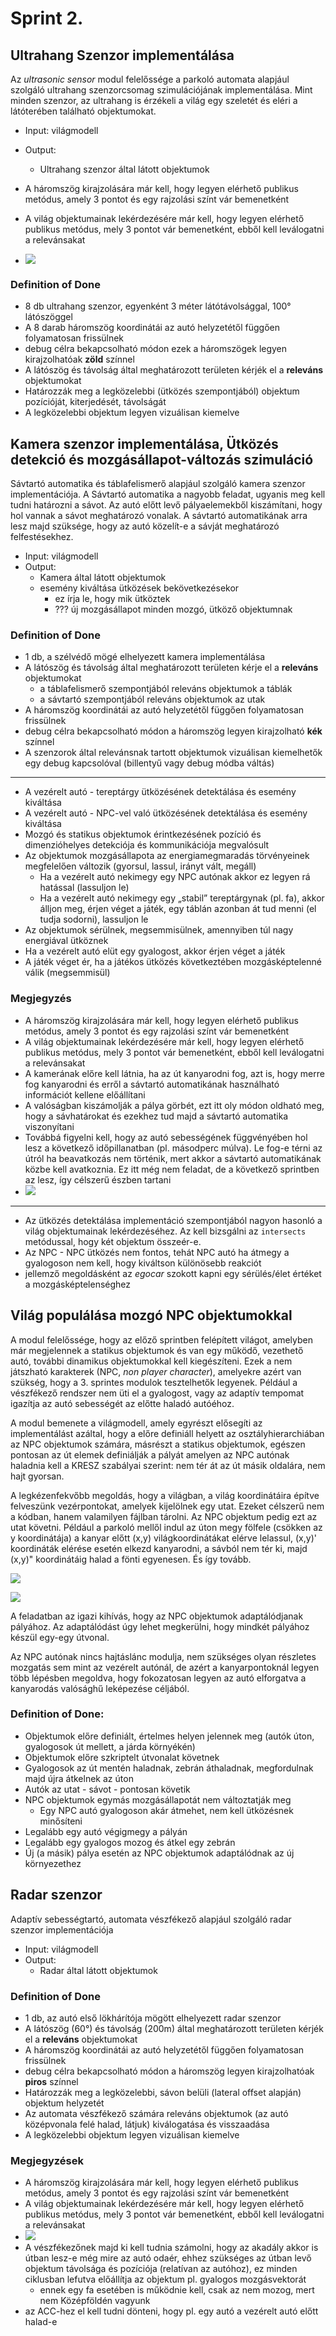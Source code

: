 # Sprint 2.

<!-- toc -->

## Ultrahang Szenzor implementálása

Az *ultrasonic sensor* modul felelőssége a parkoló automata alapjául szolgáló ultrahang szenzorcsomag szimulációjának implementálása. Mint minden szenzor, az ultrahang is érzékeli a világ egy szeletét és eléri a látóterében található objektumokat.

* Input: világmodell
* Output:
    * Ultrahang szenzor által látott objektumok

* A háromszög kirajzolására már kell, hogy legyen elérhető publikus metódus, amely 3 pontot és egy rajzolási színt vár bemenetként
* A világ objektumainak lekérdezésére már kell, hogy legyen elérhető publikus metódus, mely 3 pontot vár bemenetként, ebből kell leválogatni a relevánsakat
* ![](images/ultrasonic.png)

### Definition of Done

- 8 db ultrahang szenzor, egyenként 3 méter látótávolsággal, 100° látószöggel
- A 8 darab háromszög koordinátái az autó helyzetétől függően folyamatosan frissülnek
- debug célra bekapcsolható módon ezek a háromszögek legyen kirajzolhatóak **zöld** színnel
- A látószög és távolság által meghatározott területen kérjék el a **releváns** objektumokat
- Határozzák meg a legközelebbi (ütközés szempontjából) objektum pozícióját, kiterjedését, távolságát
- A legközelebbi objektum legyen vizuálisan kiemelve


## Kamera szenzor implementálása, Ütközés detekció és mozgásállapot-változás szimuláció

Sávtartó automatika és táblafelismerő alapjául szolgáló kamera szenzor implementációja. A Sávtartó automatika a nagyobb feladat, ugyanis meg kell tudni határozni a sávot. Az autó előtt levő pályaelemekből kiszámítani, hogy hol vannak a sávot meghatározó vonalak. A sávtartó automatikának arra lesz majd szüksége, hogy az autó közelít-e a sávját meghatározó felfestésekhez.

* Input: világmodell
* Output:
    * Kamera által látott objektumok
    * esemény kiváltása ütközések bekövetkezésekor
       * ez írja le, hogy mik ütköztek
       * ??? új mozgásállapot minden mozgó, ütköző objektumnak

### Definition of Done

- 1 db, a szélvédő mögé elhelyezett kamera implementálása
- A látószög és távolság által meghatározott területen kérje el a **releváns** objektumokat
    * a táblafelismerő szempontjából releváns objektumok a táblák
    * a sávtartó szempontjából releváns objektumok az utak
- A háromszög koordinátái az autó helyzetétől függően folyamatosan frissülnek
- debug célra bekapcsolható módon a háromszög legyen kirajzolható **kék** színnel
- A szenzorok által relevánsnak tartott objektumok vizuálisan kiemelhetők egy debug kapcsolóval (billentyű vagy debug módba váltás)

<!-- - A kamera szenzor a látható sávok összes adatát visszaadja(hány sáv, melyikben vagyunk, azon belül milyen távolságra a szélektől)
- A kamera szenzor a látott táblák közül a legközelebbi összes adatát visszaadja (milyen tábla, milyen messzire van) -->

***

- A vezérelt autó - tereptárgy ütközésének detektálása és esemény kiváltása
- A vezérelt autó - NPC-vel való ütközésének detektálása és esemény kiváltása
- Mozgó és statikus objektumok érintkezésének pozíció és dimenzióhelyes detekciója és kommunikációja megvalósult
- Az objektumok mozgásállapota az energiamegmaradás törvényeinek megfelelően változik (gyorsul, lassul, irányt vált, megáll)
    - Ha a vezérelt autó nekimegy egy NPC autónak akkor ez legyen rá hatással (lassuljon le)
    - Ha a vezérelt autó nekimegy egy „stabil” tereptárgynak (pl. fa), akkor álljon meg, érjen véget a játék, egy táblán azonban át tud menni (el tudja sodorni), lassuljon le
- Az objektumok sérülnek, megsemmisülnek, amennyiben túl nagy energiával ütköznek
- Ha a vezérelt autó elüt egy gyalogost, akkor érjen véget a játék
- A játék véget ér, ha a játékos ütközés következtében mozgásképtelenné válik (megsemmisül)


### Megjegyzés

* A háromszög kirajzolására már kell, hogy legyen elérhető publikus metódus, amely 3 pontot és egy rajzolási színt vár bemenetként
* A világ objektumainak lekérdezésére már kell, hogy legyen elérhető publikus metódus, mely 3 pontot vár bemenetként, ebből kell leválogatni a relevánsakat
* A kamerának előre kell látnia, ha az út kanyarodni fog, azt is, hogy merre fog kanyarodni és erről a sávtartó automatikának használható információt kellene előállítani
* A valóságban kiszámolják a pálya görbét, ezt itt oly módon oldható meg, hogy a sávhatárokat és ezekhez tud majd a sávtartó automatika viszonyítani
* Továbbá figyelni kell, hogy az autó sebességének függvényében hol lesz a következő időpillanatban (pl. másodperc múlva). Le fog-e térni az útról ha beavatkozás nem történik, mert akkor a sávtartó automatikának közbe kell avatkoznia. Ez itt még nem feladat, de a következő sprintben az lesz, így célszerű észben tartani
* ![](images/camera.png)

***

* Az ütközés detektálása implementáció szempontjából nagyon hasonló a világ objektumainak lekérdezéséhez. Az kell bizsgálni az `intersects` metódussal, hogy két objektum összeér-e.
* Az NPC - NPC ütközés nem fontos, tehát NPC autó ha átmegy a gyalogoson nem kell, hogy kiváltson különösebb reakciót
* jellemző megoldásként az _egocar_ szokott kapni egy sérülés/élet értéket a mozgásképtelenséghez


## Világ populálása mozgó NPC objektumokkal

A modul felelőssége, hogy az előző sprintben felépített világot, amelyben már megjelennek a statikus objektumok és van egy működő, vezethető autó, további dinamikus objektumokkal kell kiegészíteni. Ezek a nem játszható karakterek (NPC, _non player character_), amelyekre azért van szükség, hogy a 3. sprintes modulok tesztelhetők legyenek. Például a vészfékező rendszer nem üti el a gyalogost, vagy az adaptív tempomat igazítja az autó sebességét az előtte haladó autóéhoz.

A modul bemenete a világmodell, amely egyrészt elősegíti az implementálást azáltal, hogy a előre definiáll helyett az osztályhierarchiában az NPC objektumok számára, másrészt a statikus objektumok, egészen pontosan az út elemek definiálják a pályát amelyen az NPC autónak haladnia kell a KRESZ szabályai szerint: nem tér át az út másik oldalára, nem hajt gyorsan.

<!-- Alapvetően két megközelítés lehetséges az útvonalak definiálásához. Az egyik, hogy a pályaelemeket (amelyek nem a világban elfoglalt helyzetük alapján sorbarendezve kerülnek eltárolásra) sorba rendezzük, kijelölünk egy  -->

A legkézenfekvőbb megoldás, hogy a világban, a világ koordinátáira építve felveszünk vezérpontokat, amelyek kijelölnek egy utat. Ezeket célszerű nem a kódban, hanem valamilyen fájlban tárolni. Az NPC objektum pedig ezt az utat követni. Például a parkoló mellől indul az úton megy fölfele (csökken az y koordinátája) a kanyar előtt (x,y) világkoordinátákat elérve lelassul, (x,y)' koordináták elérése esetén elkezd kanyarodni, a sávból nem tér ki, majd (x,y)" koordinátáig halad a fönti egyenesen. És így tovább.

![](npc_route.png)

![](npc_route_pedestrian.png)

A feladatban az igazi kihívás, hogy az NPC objektumok adaptálódjanak pályához. Az adaptálódást úgy lehet megkerülni, hogy mindkét pályához készül egy-egy útvonal.

Az NPC autónak nincs hajtáslánc modulja, nem szükséges olyan részletes mozgatás sem mint az vezérelt autónál, de azért a kanyarpontoknál legyen több lépésben megoldva, hogy fokozatosan legyen az autó elforgatva a kanyarodás valósághű leképezése céljából.


### Definition of Done:

- Objektumok előre definiált, értelmes helyen jelennek meg (autók úton, gyalogosok út mellett, a járda környékén)
- Objektumok előre szkriptelt útvonalat követnek
- Gyalogosok az út mentén haladnak, zebrán áthaladnak, megfordulnak majd újra átkelnek az úton
- Autók az utat - sávot - pontosan követik
- NPC objektumok egymás mozgásállapotát nem változtatják meg
    - Egy NPC autó gyalogoson akár átmehet, nem kell ütközésnek minősíteni
- Legalább egy autó végigmegy a pályán
- Legalább egy gyalogos mozog és átkel egy zebrán
- Új (a másik) pálya esetén az NPC objektumok adaptálódnak az új környezethez


## Radar szenzor

Adaptív sebességtartó, automata vészfékező alapjául szolgáló radar szenzor implementációja

* Input: világmodell
* Output:
    * Radar által látott objektumok


### Definition of Done

- 1 db, az autó első lökhárítója mögött elhelyezett radar szenzor
- A látószög (60°) és távolság (200m) által meghatározott területen kérjék el a **releváns** objektumokat
- A háromszög koordinátái az autó helyzetétől függően folyamatosan frissülnek
- debug célra bekapcsolható módon a háromszög legyen kirajzolhatóak **piros** színnel
- Határozzák meg a legközelebbi, sávon belüli (lateral offset alapján) objektum helyzetét
- Az automata vészfékező számára releváns objektumok (az autó középvonala felé halad, látjuk) kiválogatása és visszaadása
- A legközelebbi objektum legyen vizuálisan kiemelve

### Megjegyzések

* A háromszög kirajzolására már kell, hogy legyen elérhető publikus metódus, amely 3 pontot és egy rajzolási színt vár bemenetként
* A világ objektumainak lekérdezésére már kell, hogy legyen elérhető publikus metódus, mely 3 pontot vár bemenetként, ebből kell leválogatni a relevánsakat
* ![](images/radar.png)
* A vészfékezőnek majd ki kell tudnia számolni, hogy az akadály akkor is útban lesz-e még mire az autó odaér, ehhez szükséges az útban levő objektum távolsága és pozíciója (relatívan az autóhoz), ez minden ciklusban lefutva előállítja az objektum pl. gyalogos mozgásvektorát
    * ennek egy fa esetében is működnie kell, csak az nem mozog, mert nem Középföldén vagyunk
* az ACC-hez el kell tudni dönteni, hogy pl. egy autó a vezérelt autó előtt halad-e


